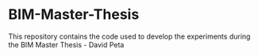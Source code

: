# BIM-Master-Thesis
This repository contains the code used to develop the experiments during the BIM Master Thesis - David Peta
